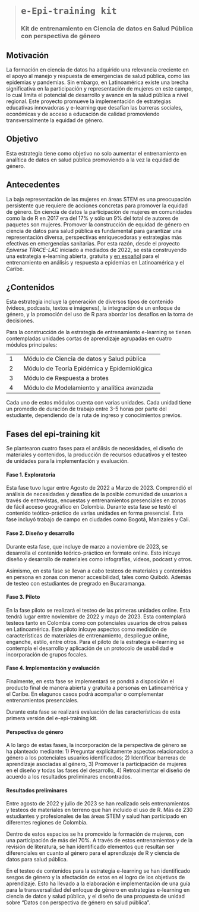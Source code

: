 > # `e-Epi-training kit`
>
> ### **Kit de entrenamiento en Ciencia de datos en Salud Pública con perspectiva de género**

## **Motivación**

La formación en ciencia de datos ha adquirido una relevancia creciente
en el apoyo al manejo y respuesta de emergencias de salud pública, como
las epidemias y pandemias. Sin embargo, en Latinoamérica existe una
brecha significativa en la participación y representación de mujeres en
este campo, lo cual limita el potencial de desarrollo y avance en la
salud pública a nivel regional. Este proyecto promueve la implementación
de estrategias educativas innovadoras y e-learning que desafían las
barreras sociales, económicas y de acceso a educación de calidad
promoviendo transversalmente la equidad de género.

## **Objetivo**

Esta estrategia tiene como objetivo no solo aumentar el entrenamiento en
analítica de datos en salud pública promoviendo a la vez la equidad de
género.

## **Antecedentes**

La baja representación de las mujeres en áreas STEM es una preocupación
persistente que requiere de acciones concretas para promover la equidad
de género. En ciencia de datos la participación de mujeres en
comunidades como la de R en 2017 era del 17% y sólo un 9% del total de
autores de paquetes son mujeres. Promover la construcción de equidad de
género en ciencia de datos para salud pública es fundamental para
garantizar una representación diversa, perspectivas enriquecedoras y
estrategias más efectivas en emergencias sanitarias. Por esta razón,
desde el proyecto *Epiverse TRACE-LAC* iniciado a mediados de 2022, se
está construyendo una estrategia e-learning abierta, gratuita y <u>en
español</u> para el entrenamiento en análisis y respuesta a epidemias en
Latinoamérica y el Caribe.

## **¿Contenidos**

Esta estrategia incluye la generación de diversos tipos de contenido
(videos, podcasts, textos e imágenes), la integración de un enfoque de
género, y la promoción del uso de R para abordar los desafíos en la toma
de decisiones.

Para la construcción de la estrategia de entrenamiento e-learning se
tienen contempladas unidades cortas de aprendizaje agrupadas en cuatro
módulos principales:

<table style="width:99%;">
<colgroup>
<col style="width: 9%" />
<col style="width: 88%" />
</colgroup>
<tbody>
<tr class="odd">
<td><div class="line-block">1</div></td>
<td>Módulo de Ciencia de datos y Salud pública</td>
</tr>
<tr class="even">
<td><div class="line-block">2</div></td>
<td>Módulo de Teoría Epidémica y Epidemiológica</td>
</tr>
<tr class="odd">
<td><div class="line-block">3</div></td>
<td>Módulo de Respuesta a brotes</td>
</tr>
<tr class="even">
<td><div class="line-block">4</div></td>
<td>Módulo de Modelamiento y analítica avanzada</td>
</tr>
</tbody>
</table>

Cada uno de estos módulos cuenta con varias unidades. Cada unidad tiene
un promedio de duración de trabajo entre 3-5 horas por parte del
estudiante, dependiendo de la ruta de ingreso y conocimientos previos.

## Fases del epi-training kit

Se plantearon cuatro fases para el análisis de necesidades, el diseño de
materiales y contenidos, la producción de recursos educativos y el
testeo de unidades para la implementación y evaluación.

#### **Fase 1. Exploratoria**

Esta fase tuvo lugar entre Agosto de 2022 a Marzo de 2023. Comprendió el
análisis de necesidades y desafíos de la posible comunidad de usuarios a
través de entrevistas, encuestas y entrenamientos presenciales en zonas
de fácil acceso geográfico en Colombia. Durante esta fase se testó el
contenido teótico-práctico de varias unidades en forma presencial. Esta
fase incluyó trabajo de campo en ciudades como Bogotá, Manizales y Cali.

#### **Fase 2. Diseño y desarrollo**

Durante esta fase, que incluye de marzo a noviembre de 2023, se
desarrolla el contenido teórico-práctico en formato online. Esto inlcuye
diseño y desarrollo de materiales como infografías, videos, podcast y
otros.

Asimismo, en esta fase se llevan a cabo testeos de materiales y
contenidos en persona en zonas con menor accesibilidad, tales como
Quibdó. Además de testeo con estudiantes de pregrado en Bucaramanga.

#### **Fase 3. Piloto**

En la fase piloto se realizará el testeo de las primeras unidades
online. Esta tendrá lugar entre noviembre de 2022 y mayo de 2023. Esta
contemplará testeos tanto en Colombia como con potenciales usuarios de
otros países en Latinoamérica. Este piloto inlcuye aspectos como
medición de características de materiales de entrenamiento, despliegue
online, enganche, estilo, entre otros. Para el piloto de la estrategia
e-learning se contempla el desarrollo y aplicación de un protocolo de
usabilidad e incorporación de grupos focales.

#### **Fase 4. Implementación y evaluación**

Finalmente, en esta fase se implementará se pondrá a disposición el
producto final de manera abierta y gratuita a personas en Latinoamérica
y el Caribe. En elagunos casos podrá acompañar o complementar
entrenamientos presenciales.

Durante esta fase se realizará evaluación de las características de esta
primera versión del e-epi-training kit.

#### Perspectiva de género

A lo largo de estas fases, la incorporación de la perspectiva de género
se ha planteado mediante: 1) Preguntar explícitamente aspectos
relacionados a género a los potenciales usuarios identificados; 2)
Identificar barreras de aprendizaje asociadas al género, 3) Promover la
participación de mujeres en el diseño y todas las fases del desarrollo,
4) Retroalimentar el diseño de acuerdo a los resultados preliminares
encontrados.

#### Resultados preliminares

Entre agosto de 2022 y julio de 2023 se han realizado seis
entrenamientos y testeos de materiales en terreno que han incluido el
uso de R. Más de 230 estudiantes y profesionales de las áreas STEM y
salud han participado en diferentes regiones de Colombia.

Dentro de estos espacios se ha promovido la formación de mujeres, con
una participación de más del 70%. A través de estos entrenamientos y de
la revisión de literatura, se han identificado elementos que resultan
ser diferenciales en cuanto al género para el aprendizaje de R y ciencia
de datos para salud pública.

En el testeo de contenidos para la estrategia e-learning se han
identificado sesgos de género y la afectación de estos en el logro de
los objetivos de aprendizaje. Esto ha llevado a la elaboración e
implementación de una guía para la transversalidad del enfoque de género
en estrategias e-learning en ciencia de datos y salud pública, y el
diseño de una propuesta de unidad sobre “Datos con perspectiva de género
en salud pública”.
